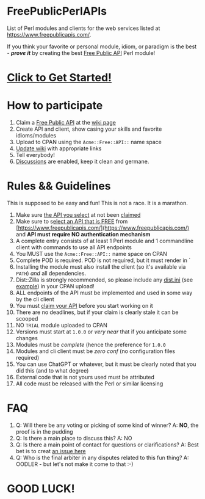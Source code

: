 # FreePublicPerlAPIs
List of Perl modules and clients for the web services listed at https://www.freepublicapis.com/.

If you think your favorite or personal module, idiom, or paradigm is the best - **_prove it_** by creating the best [Free Public API](https://github.com/oodler577/FreePublicPerlAPIs/wiki) Perl module!

# [Click to Get Started!](https://github.com/oodler577/FreePublicPerlAPIs/wiki)

# How to participate

1. Claim a [Free Public API](https://www.freepublicapis.com/) at the [wiki page](https://github.com/oodler577/FreePublicPerlAPIs/wiki)
2. Create API and client, show casing your skills and favorite idioms/modules
3. Upload to CPAN using the `Acme::Free::API::` name space
4. [Update wiki](https://github.com/oodler577/FreePublicPerlAPIs/wiki) with appropriate links
5. Tell everybody!
6. [Discussions](https://github.com/oodler577/FreePublicPerlAPIs/discussions) are enabled, keep it clean and germane.

# Rules && Guidelines

This is supposed to be easy and fun! This is not a race. It is a marathon.

1. Make sure [the API you select](https://www.freepublicapis.com/) at not been [claimed](https://github.com/oodler577/FreePublicPerlAPIs/wiki)
2. Make sure to s[elect an API that is FREE](https://www.freepublicapis.com/) from [https://www.freepublicapis.com/](https://www.freepublicapis.com/) and **API must require NO authentication mechanism**
3. A complete entry consists of at least 1 Perl module and 1 commandline client with commands to use all API endpoints
4. You MUST use the `Acme::Free::API::` name space on CPAN
5. Complete POD is required. POD is not required, but it must render in `
6. Installing the module must also install the client (so it's available via `PATH`) _and_ all dependencies.
7. Dist::Zilla is strongly recommended, so please include any [dist.ini](https://metacpan.org/release/OODLER/Acme-Free-API-Stonks-1.0.0/source/dist.ini) (see [example](https://metacpan.org/release/OODLER/Acme-Free-API-Stonks-1.0.0/source/dist.ini)) in your CPAN upload!
8. ALL endpoints of the API must be implemented and used in some way by the cli client
9. You must [claim your API](https://github.com/oodler577/FreePublicPerlAPIs/wiki) before you start working on it
10. There are no deadlines, but if your claim is clearly stale it can be scooped
11. NO `TRIAL` module uploaded to CPAN
12. Versions must start at `1.0.0` or _very near_ that if you anticipate some changes
13. Modules must be _complete_ (hence the preference for `1.0.0`
14. Modules and cli client must be _zero conf_ (no configuration files required)
15. You can use ChatGPT or whatever, but it must be clearly noted that you did this (and to what degree)
16. External code that is not yours used must be attributed
17. All code must be released with the Perl or similar licensing

# FAQ

1. Q: Will there be any voting or picking of some kind of winner? A: **NO**, the proof is in the pudding
2. Q: Is there a main place to discuss this? A: NO
3. Q: Is there a main point of contact for questions or clarifications? A: Best bet is to creat [an issue here](https://github.com/oodler577/FreePublicPerlAPIs/issues)
4. Q: Who is the final arbiter in any disputes related to this fun thing? A: OODLER - but let's not make it come to that :-)

# GOOD LUCK!
